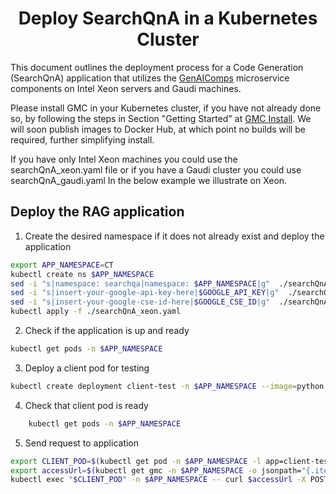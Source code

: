 <h1 align="center" id="title">Deploy SearchQnA in a Kubernetes Cluster</h1>

This document outlines the deployment process for a Code Generation (SearchQnA) application that utilizes the [GenAIComps](https://github.com/opea-project/GenAIComps.git) microservice components on Intel Xeon servers and Gaudi machines.

Please install GMC in your Kubernetes cluster, if you have not already done so, by following the steps in Section "Getting Started" at [GMC Install](https://github.com/opea-project/GenAIInfra/tree/main/microservices-connector#readme). We will soon publish images to Docker Hub, at which point no builds will be required, further simplifying install.

If you have only Intel Xeon machines you could use the searchQnA_xeon.yaml file or if you have a Gaudi cluster you could use searchQnA_gaudi.yaml
In the below example we illustrate on Xeon.

## Deploy the RAG application

1. Create the desired namespace if it does not already exist and deploy the application
```bash
export APP_NAMESPACE=CT
kubectl create ns $APP_NAMESPACE
sed -i "s|namespace: searchqa|namespace: $APP_NAMESPACE|g"  ./searchQnA_xeon.yaml
sed -i "s|insert-your-google-api-key-here|$GOOGLE_API_KEY|g"  ./searchQnA_xeon.yaml
sed -i "s|insert-your-google-cse-id-here|$GOOGLE_CSE_ID|g"  ./searchQnA_xeon.yaml
kubectl apply -f ./searchQnA_xeon.yaml
```

2. Check if the application is up and ready
```bash
kubectl get pods -n $APP_NAMESPACE
```

3. Deploy a client pod for testing
```bash
kubectl create deployment client-test -n $APP_NAMESPACE --image=python:3.8.13 -- sleep infinity
```

4. Check that client pod is ready
```bash
    kubectl get pods -n $APP_NAMESPACE
```

5. Send request to application
```bash
export CLIENT_POD=$(kubectl get pod -n $APP_NAMESPACE -l app=client-test -o jsonpath={.items..metadata.name})
export accessUrl=$(kubectl get gmc -n $APP_NAMESPACE -o jsonpath="{.items[?(@.metadata.name=='searchqa')].status.accessUrl}")
kubectl exec "$CLIENT_POD" -n $APP_NAMESPACE -- curl $accessUrl -X POST -d '{"text":"What is the latest news? Give me also the source link."}' -H 'Content-Type: application/json' > $LOG_PATH/gmc_searchqa.log
```
